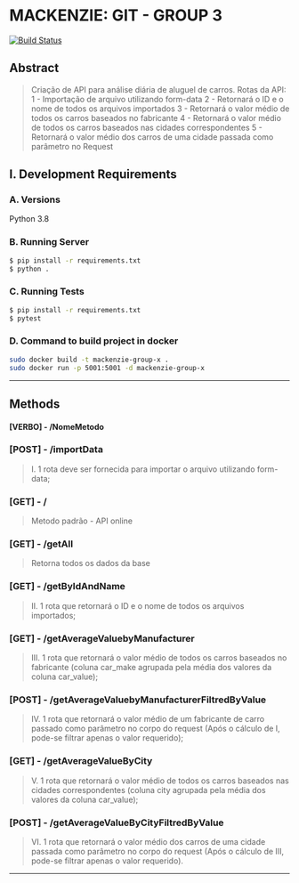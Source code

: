 # MACKENZIE: GIT - GROUP 3 #
[![Build Status](https://travis-ci.org/joemccann/dillinger.svg?branch=master)](https://travis-ci.org/joemccann/dillinger)


## Abstract ##
>Criação de API para análise diária de aluguel de carros.
Rotas da API:
1 - Importação de arquivo utilizando form-data
2 - Retornará o ID e o nome de todos os arquivos importados
3 - Retornará o valor médio de todos os carros baseados no fabricante
4 - Retornará o valor médio de todos os carros baseados nas cidades correspondentes
5 - Retornará o valor médio dos carros de uma cidade passada como parâmetro no Request


## I. Development Requirements ##

### A. Versions ###
Python 3.8

### B. Running Server ###
```bash
$ pip install -r requirements.txt
$ python .
```

### C. Running Tests ###
```bash
$ pip install -r requirements.txt
$ pytest
```

### D. Command to build project in docker ###
```bash
sudo docker build -t mackenzie-group-x .
sudo docker run -p 5001:5001 -d mackenzie-group-x
```
---

## Methods
#### [VERBO] - /NomeMetodo 

###  [POST] - **/importData** 
> I.	1 rota deve ser fornecida para importar o arquivo utilizando form-data;

### [GET] - **/**
> Metodo padrão - API online

### [GET] - **/getAll**
> Retorna todos os dados da base

### [GET] - **/getByIdAndName**
> II.	1 rota que retornará o ID e o nome de todos os arquivos importados;

### [GET] - **/getAverageValuebyManufacturer**
> III.	1 rota que retornará o valor médio de todos os carros baseados no fabricante (coluna car_make agrupada pela média dos valores da coluna car_value);

### [POST] - **/getAverageValuebyManufacturerFiltredByValue**
> IV.	1 rota que retornará o valor médio de um fabricante de carro passado como parâmetro no corpo do request (Após o cálculo de I, pode-se filtrar apenas o valor requerido);

### [GET] - **/getAverageValueByCity**
> V.	1 rota que retornará o valor médio de todos os carros baseados nas cidades correspondentes (coluna city agrupada pela média dos valores da coluna car_value);

### [POST] - **/getAverageValueByCityFiltredByValue**
> VI.	1 rota que retornará o valor médio dos carros de uma cidade passada como parâmetro no corpo do request (Após o cálculo de III, pode-se filtrar apenas o valor requerido).
---